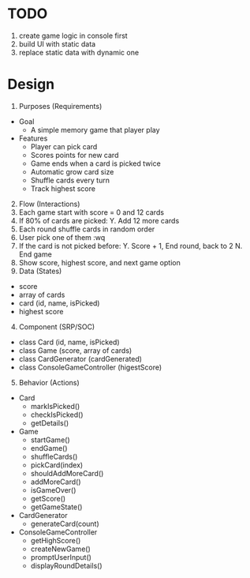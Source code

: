 # TODO
1. create game logic in console first
2. build UI with static data
3. replace static data with dynamic one

# Design
1. Purposes (Requirements)
* Goal
  * A simple memory game that player play
* Features
  * Player can pick card
  * Scores points for new card
  * Game ends when a card is picked twice
  * Automatic grow card size
  * Shuffle cards every turn
  * Track highest score
2. Flow (Interactions)
  1. Each game start with score = 0 and 12 cards
  2. If 80% of cards are picked:
    Y. Add 12 more cards
  3. Each round shuffle cards in random order
  4. User pick one of them
  :wq
  5. If the card is not picked before:
    Y. Score + 1, End round, back to 2
    N. End game
  6. Show score, highest score, and next game option
3. Data (States)
  * score
  * array of cards
  * card (id, name, isPicked) 
  * highest score
4. Component (SRP/SOC)
  * class Card (id, name, isPicked)
  * class Game (score, array of cards) 
  * class CardGenerator (cardGenerated)
  * class ConsoleGameController (higestScore)
5. Behavior (Actions)
  * Card
    * markIsPicked()
    * checkIsPicked()
    * getDetails()
  * Game
    * startGame()
    * endGame()
    * shuffleCards()
    * pickCard(index)
    * shouldAddMoreCard()
    * addMoreCard()
    * isGameOver()
    * getScore()
    * getGameState()
  * CardGenerator
    * generateCard(count)
  * ConsoleGameController
    * getHighScore()
    * createNewGame()
    * promptUserInput()
    * displayRoundDetails()
